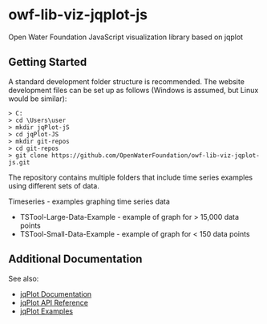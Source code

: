 # owf-lib-viz-jqplot-js
Open Water Foundation JavaScript visualization library based on jqplot

## Getting Started

A standard development folder structure is recommended. The website development files can be set up as follows (Windows is assumed, but Linux would be similar):

```
> C:
> cd \Users\user
> mkdir jqPlot-jS
> cd jqPlot-JS
> mkdir git-repos
> cd git-repos
> git clone https://github.com/OpenWaterFoundation/owf-lib-viz-jqplot-js.git
```
The repository contains multiple folders that include time series examples using different sets of data.

Timeseries - examples graphing time series data
* TSTool-Large-Data-Example - example of graph for > 15,000 data points
* TSTool-Small-Data-Example - example of graph for < 150 data points

## Additional Documentation

See also:
* [jqPlot Documentation](http://www.jqplot.com/docs/files/usage-txt.html)
* [jqPlot API Reference](http://www.jqplot.com/docs/files/jqplot-core-js.html)
* [jqPlot Examples](http://www.jqplot.com/examples/)
